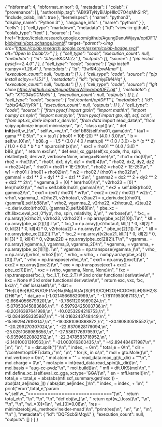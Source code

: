 {
  "nbformat": 4,
  "nbformat_minor": 0,
  "metadata": {
    "colab": {
      "provenance": [],
      "authorship_tag": "ABX9TyNyBi/JpHllcC7O4qMhSirR",
      "include_colab_link": true
    },
    "kernelspec": {
      "name": "python3",
      "display_name": "Python 3"
    },
    "language_info": {
      "name": "python"
    }
  },
  "cells": [
    {
      "cell_type": "markdown",
      "metadata": {
        "id": "view-in-github",
        "colab_type": "text"
      },
      "source": [
        "<a href=\"https://colab.research.google.com/github/AgungDanuWijaya/optDFT/blob/main/opt_xchange.ipynb\" target=\"_parent\"><img src=\"https://colab.research.google.com/assets/colab-badge.svg\" alt=\"Open In Colab\"/></a>"
      ]
    },
    {
      "cell_type": "code",
      "execution_count": null,
      "metadata": {
        "id": "JJvycBKDMlZz"
      },
      "outputs": [],
      "source": [
        "pip install pyscf==2.4.0"
      ]
    },
    {
      "cell_type": "code",
      "source": [
        "pip install numpy==1.26.4"
      ],
      "metadata": {
        "id": "3wlR4UpwMmai"
      },
      "execution_count": null,
      "outputs": []
    },
    {
      "cell_type": "code",
      "source": [
        "pip install scipy==1.15.1"
      ],
      "metadata": {
        "id": "yhqniyjEM4Hq"
      },
      "execution_count": null,
      "outputs": []
    },
    {
      "cell_type": "code",
      "source": [
        "!git clone https://github.com/AgungDanuWijaya/optDFT.git"
      ],
      "metadata": {
        "id": "XTC34dCCMoYs"
      },
      "execution_count": null,
      "outputs": []
    },
    {
      "cell_type": "code",
      "source": [
        "cd /content/optDFT"
      ],
      "metadata": {
        "id": "zbisQ4lDHyPX"
      },
      "execution_count": null,
      "outputs": []
    },
    {
      "cell_type": "code",
      "source": [
        "from pyscf import gto\n",
        "import math\n",
        "import numpy as np\n",
        "import numpy\n",
        "from pyscf import gto, dft, scf, cc\n",
        "from opt.xc_deriv import x_deriv\n",
        "from data_ import read_data\n",
        "from scipy.optimize import minimize\n",
        "\n",
        "class opt():\n",
        "    def __init__(self,w_):\n",
        "        self.w_=w_\n",
        "    def b88(self,rho01, gama):\n",
        "        tau1 = gama ** 0.5\n",
        "        x = tau1 / (rho01 + 10E-20) ** (4.0 / 3.0)\n",
        "        b = self.w_[0]\n",
        "        b88_g = -1.5 * (3.0 / 4.0 / math.pi) ** (1.0 / 3.0) - b * (x ** 2) / (1.0 + 6.0 * b * x * np.arcsinh(x))\n",
        "        exc1 = rho01 ** (4.0 / 3.0) * b88_g\n",
        "        return exc1\n",
        "    def eval_xc_gga(self,xc_code, rho, spin, relativity=0, deriv=2, verbose=None, omega=None):\n",
        "        rho1 = rho[0]\n",
        "        rho2 = rho[1]\n",
        "        rho01, dx1, dy1, dz1 = rho1[:4]\n",
        "        rho02, dx2, dy2, dz2 = rho2[:4]\n",
        "        rho01 = rho01 + 1E-250\n",
        "        rho02 = rho02 + 1E-250\n",
        "        w1 = rho01 / (rho01 + rho02)\n",
        "        w2 = rho02 / (rho01 + rho02)\n",
        "        gamma1 = dx1 ** 2 + dy1 ** 2 + dz1 ** 2\n",
        "        gamma2 = dx2 ** 2 + dy2 ** 2 + dz2 ** 2\n",
        "        vgamma_3 = [0] * len(rho01)\n",
        "        v2rho23 = [0] * len(rho02)\n",
        "        ex1 = self.b88(rho01, gamma1)\n",
        "        ex2 = self.b88(rho02, gamma2)\n",
        "        exc1 = (ex1 / rho01) * w1\n",
        "        exc2 = (ex2 / rho02) * w2\n",
        "        vrho1, vgamma_1, v2rho21, v2rhotau1, v2tau21 = x_deriv.dxc((rho01), (gamma1),self.b88)\n",
        "        vrho2, vgamma_2, v2rho22, v2rhotau2, v2tau22 =x_deriv.dxc((rho02), (gamma2),self.b88)\n",
        "        pbe_xc = dft.libxc.eval_xc(',0*lyp', rho, spin, relativity, 2,\n",
        "                                   verbose)\n",
        "        fxc_ = np.array([v2rho21, v2rho23, v2rho22]) + np.array(pbe_xc[2][0]).T\n",
        "        kll = np.array(pbe_xc[2][1]).T\n",
        "        fxc_1 = np.array([v2rhotau1, kll[1] * 0, kll[2] * 0, kll[3] * 0, kll[4] * 0, v2rhotau2]) + np.array(\n",
        "            pbe_xc[2][1]).T\n",
        "        kll = np.array(pbe_xc[2][2]).T\n",
        "        fxc_2 = np.array([v2tau21, kll[1] * 0, kll[2] * 0, kll[3] * 0, kll[4] * 0, v2tau22]) + np.array(pbe_xc[2][2]).T\n",
        "        vgamma_ = np.array([vgamma_1, vgamma_3, vgamma_2])\n",
        "        vgamma_ = vgamma_ + np.array(pbe_xc[1][1]).T\n",
        "        vgamma = np.transpose(vgamma_)\n",
        "        vrho_ = np.array([vrho1, vrho2])\n",
        "        vrho_ = vrho_ + numpy.array(pbe_xc[1][0]).T\n",
        "        vrho = np.transpose(vrho_)\n",
        "        exc1 = np.array([exc1])\n",
        "        exc2 = np.array([exc2])\n",
        "        exc = np.transpose(exc1 + exc2 + pbe_xc[0])\n",
        "        vxc = (vrho, vgamma, None, None)\n",
        "        fxc = (np.transpose(fxc_), fxc_1.T, fxc_2.T)  # 2nd order functional derivative\n",
        "        kxc = None  # 3rd order functional derivative\n",
        "        return exc, vxc, fxc, kxc\n",
        "    def loss(self):\n",
        "            dat = \"He}Li}Be}B}C}N}O}F}Ne}Na}Mg}Al}Ar}Si}P}S}Cl}H2O}HCOOH}LiH}SiH2}Si2H6\"\n",
        "            dat_ae = [-1.02145669820999,\n",
        "                      -1.78111953087113,\n",
        "                      -2.66640566799201,\n",
        "                      -3.76611205989024,\n",
        "                      -5.07053845883686,\n",
        "                      -6.59792425003736,\n",
        "                      -8.20316397641989,\n",
        "                      -10.0253294216753,\n",
        "                      -12.0846958335987,\n",
        "                      -14.0163243748449,\n",
        "                      -15.9929476193147,\n",
        "                      -18.0881080898872,\n",
        "                      -30.1808305185527,\n",
        "                      -20.299270307024,\n",
        "                      -22.6370628176094,\n",
        "                      -25.0251068988656,\n",
        "                      -27.5361776979597,\n",
        "                      -8.93596920882512,\n",
        "                      -22.3478583716952,\n",
        "                      -2.14010001310563,\n",
        "                      -21.003016360435,\n",
        "                      -42.894484671987\n",
        "                      ]\n",
        "\n",
        "            x = dat.split(\"}\")\n",
        "            index_ = 0\n",
        "            total_e = 0\n",
        "            dir = \"/content/optDFT/data_/\"\n",
        "\n",
        "            for jk_ in x:\n",
        "                mol = gto.Mole()\n",
        "                mol.verbose = 0\n",
        "                mol.atom = \"\" + read_data.read_g(jk_,dir) + \"\"\n",
        "                mol.charge = 0\n",
        "                mol.spin = int(read_data.read_spin(jk_,dir))\n",
        "                mol.basis = \"aug-cc-pvdz\"\n",
        "                mol.build()\n",
        "                mfl = dft.UKS(mol)\n",
        "                mfl.define_xc_(self.eval_xc_gga, xctype='GGA')\n",
        "                en = mfl.kernel()\n",
        "                total_e = total_e + abs(abs(mfl.scf_summary.get('exc')) - abs(dat_ae[index_])) / abs(dat_ae[index_])\n",
        "                index_ = index_ + 1\n",
        "            print(\"erorr\",total_e,\"param w\",self.w_,\"==============================\")\n",
        "            return total_e\n",
        "\n",
        "\n",
        "\n",
        "def obj(w_):\n",
        "   return  opt(w_).loss()\n",
        "\n",
        "\n",
        "\n",
        "wi_=[0]*1\n",
        "wi_[0]=0.08\n",
        "res = minimize(obj,wi_,method='nelder-mead')\n",
        "print(res)\n",
        "\n",
        "\n",
        "\n",
        "\n"
      ],
      "metadata": {
        "id": "DQFScbSIMqyL"
      },
      "execution_count": null,
      "outputs": []
    }
  ]
}
